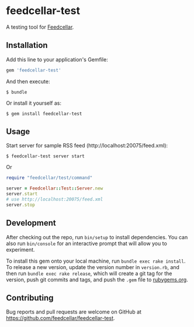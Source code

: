 # feedcellar-test

A testing tool for [Feedcellar](http://myokoym.net/feedcellar).

## Installation

Add this line to your application's Gemfile:

```ruby
gem 'feedcellar-test'
```

And then execute:

    $ bundle

Or install it yourself as:

    $ gem install feedcellar-test

## Usage

Start server for sample RSS feed (http://localhost:20075/feed.xml):

    $ feedcellar-test server start

Or

```ruby
require "feedcellar/test/command"

server = Feedcellar::Test::Server.new
server.start
# use http://localhost:20075/feed.xml
server.stop
```

## Development

After checking out the repo, run `bin/setup` to install dependencies. You can also run `bin/console` for an interactive prompt that will allow you to experiment.

To install this gem onto your local machine, run `bundle exec rake install`. To release a new version, update the version number in `version.rb`, and then run `bundle exec rake release`, which will create a git tag for the version, push git commits and tags, and push the `.gem` file to [rubygems.org](https://rubygems.org).

## Contributing

Bug reports and pull requests are welcome on GitHub at https://github.com/feedcellar/feedcellar-test.

